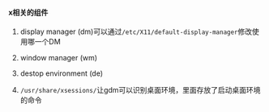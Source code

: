 #### x相关的组件
1. display manager   (dm)可以通过`/etc/X11/default-display-manager`修改使用哪一个DM
2. window manager   (wm)
3. destop environment    (de)

1. `/usr/share/xsessions/`让gdm可以识别桌面环境，里面存放了启动桌面环境的命令